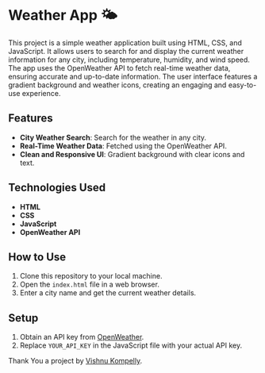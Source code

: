 # Weather App 🌤️

This project is a simple weather application built using HTML, CSS, and JavaScript. It allows users to search for and display the current weather information for any city, including temperature, humidity, and wind speed. The app uses the OpenWeather API to fetch real-time weather data, ensuring accurate and up-to-date information. The user interface features a gradient background and weather icons, creating an engaging and easy-to-use experience.

## Features

- **City Weather Search**: Search for the weather in any city.
- **Real-Time Weather Data**: Fetched using the OpenWeather API.
- **Clean and Responsive UI**: Gradient background with clear icons and text.

## Technologies Used

- **HTML**
- **CSS**
- **JavaScript**
- **OpenWeather API**

## How to Use

1. Clone this repository to your local machine.
2. Open the `index.html` file in a web browser.
3. Enter a city name and get the current weather details.

## Setup

1. Obtain an API key from [OpenWeather](https://openweathermap.org/api).
2. Replace `YOUR_API_KEY` in the JavaScript file with your actual API key.


Thank You
a project by [Vishnu Kompelly](https://github.com/your-github-profile).


